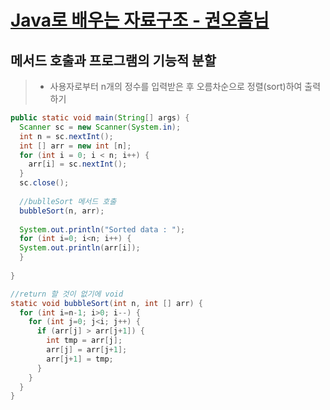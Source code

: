 # [Java로 배우는 자료구조 - 권오흠님](https://www.inflearn.com/course/java-%EC%9E%90%EB%A3%8C%EA%B5%AC%EC%A1%B0/dashboard)

## 메서드 호출과 프로그램의 기능적 분할

>- 사용자로부터 n개의 정수를 입력받은 후 오름차순으로 정렬(sort)하여 출력하기

```java
public static void main(String[] args) {
  Scanner sc = new Scanner(System.in);
  int n = sc.nextInt();
  int [] arr = new int [n];
  for (int i = 0; i < n; i++) {
    arr[i] = sc.nextInt();
  }
  sc.close();
  
  //bublleSort 메서드 호출
  bubbleSort(n, arr);
  
  System.out.println("Sorted data : ");
  for (int i=0; i<n; i++) {
  System.out.println(arr[i]);
  }
  
}

//return 할 것이 없기에 void
static void bubbleSort(int n, int [] arr) {
  for (int i=n-1; i>0; i--) {
    for (int j=0; j<i; j++) {
      if (arr[j] > arr[j+1]) {
        int tmp = arr[j];
        arr[j] = arr[j+1];
        arr[j+1] = tmp;
      }
    }
  }
}
```





